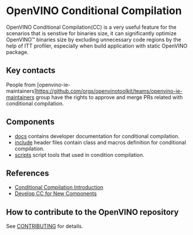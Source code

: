 # OpenVINO Conditional Compilation


OpenVINO Conditional Compilation(CC) is a very useful feature for the scenarios that is senstive for binaries size, it can significantly optimize OpenVINO™ binaries size by excluding unnecessary code regions by the help of ITT profiler, especially when build application with static OpenVINO package.

## Key contacts

People from [openvino-ie-maintainers]https://github.com/orgs/openvinotoolkit/teams/openvino-ie-maintainers group have the rights to approve and merge PRs related with conditional compilation.

## Components

* [docs](./docs/) contains developer documentation for conditional compilation.
* [include](./include/) header files contain class and macros definition for conditional compilation.
* [scripts](./scripts/) script tools that used in condition compilation.

## References

* [Conditional Compilation Introduction](../../../docs/dev/conditional_compilation.md)
* [Develop CC for New Components](./docs/develop_cc_for_new_component.md)

## How to contribute to the OpenVINO repository

See [CONTRIBUTING](../../../CONTRIBUTING.md) for details.
